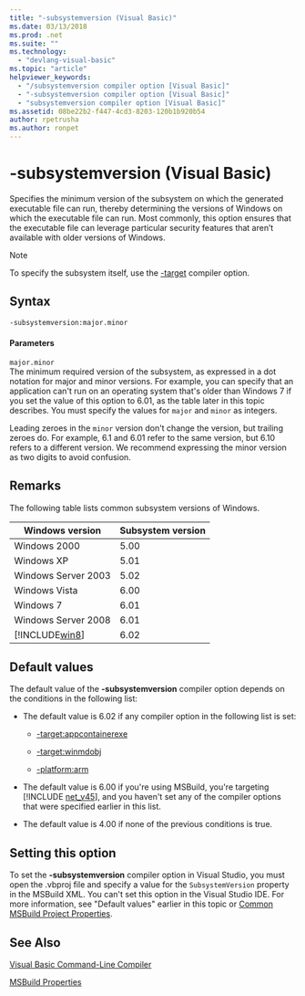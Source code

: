 ```yaml
---
title: "-subsystemversion (Visual Basic)"
ms.date: 03/13/2018
ms.prod: .net
ms.suite: ""
ms.technology: 
  - "devlang-visual-basic"
ms.topic: "article"
helpviewer_keywords: 
  - "/subsystemversion compiler option [Visual Basic]"
  - "-subsystemversion compiler option [Visual Basic]"
  - "subsystemversion compiler option [Visual Basic]"
ms.assetid: 08be22b2-f447-4cd3-8203-120b1b920b54
author: rpetrusha
ms.author: ronpet
---
```

# -subsystemversion (Visual Basic)
Specifies the minimum version of the subsystem on which the generated executable file can run, thereby determining the versions of Windows on which the executable file can run. Most commonly, this option ensures that the executable file can leverage particular security features that aren’t available with older versions of Windows.  

> [!NOTE]
>  To specify the subsystem itself, use the [-target](../../../csharp/language-reference/compiler-options/target-compiler-option.md) compiler option.  

## Syntax  

```vb  
-subsystemversion:major.minor  
```  

#### Parameters  
 `major.minor`  
 The minimum required version of the subsystem, as expressed in a dot notation for major and minor versions. For example, you can specify that an application can't run on an operating system that's older than Windows 7 if you set the value of this option to 6.01, as the table later in this topic describes. You must specify the values for `major` and `minor` as integers.  

 Leading zeroes in the `minor` version don't change the version, but trailing zeroes do. For example, 6.1 and 6.01 refer to the same version, but 6.10 refers to a different version. We recommend expressing the minor version as two digits to avoid confusion.  

## Remarks  
 The following table lists common subsystem versions of Windows.  


|Windows version|Subsystem version|  
|---------------------|-----------------------|  
|Windows 2000|5.00|  
|Windows XP|5.01|  
|Windows Server 2003|5.02|  
|Windows Vista|6.00|  
|Windows 7|6.01|  
|Windows Server 2008|6.01|  
|[!INCLUDE[win8](~/includes/win8-md.md)]|6.02|  

## Default values  
 The default value of the **-subsystemversion** compiler option depends on the conditions in the following list:  

- The default value is 6.02 if any compiler option in the following list is set:  

  -   [-target:appcontainerexe](../../../visual-basic/reference/command-line-compiler/target.md)  

  -   [-target:winmdobj](../../../visual-basic/reference/command-line-compiler/target.md)  

  -   [-platform:arm](../../../visual-basic/reference/command-line-compiler/platform.md)  

- The default value is 6.00 if you're using MSBuild, you're targeting [!INCLUDE [net_v45](~/includes/net-v45-md.md)], and you haven't set any of the compiler options that were specified earlier in this list.  

- The default value is 4.00 if none of the previous conditions is true.  

## Setting this option  
 To set the **-subsystemversion** compiler option in Visual Studio, you must open the .vbproj file and specify a value for the `SubsystemVersion` property in the MSBuild XML. You can't set this option in the Visual Studio IDE. For more information, see "Default values" earlier in this topic or [Common MSBuild Project Properties](/visualstudio/msbuild/common-msbuild-project-properties).  



## See Also  
[Visual Basic Command-Line Compiler](../../../visual-basic/reference/command-line-compiler/index.md)

[MSBuild Properties](/visualstudio/msbuild/msbuild-properties)
